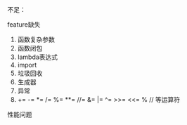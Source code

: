 不足：

feature缺失

1. 函数复杂参数
2. 函数闭包
3. lambda表达式
4. import
5. 垃圾回收
6. 生成器
7. 异常
8. += -= *= /= %= **= //= &= |= ^= >>= <<= % // 等运算符

性能问题

